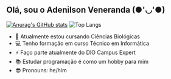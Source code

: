 ## Olá, sou o Adenilson Veneranda (●'◡'●)

[![Anurag's GitHub stats](https://github-readme-stats.vercel.app/api?username=adenilsoon&show_icons=true&theme=transparent)](https://github.com/anuraghazra/github-readme-stats) ![Top Langs](https://github-readme-stats.vercel.app/api/top-langs/?username=adenilsoon&langs_count=8&theme=transparent)

- 🌱 Atualmente estou cursando Ciências Biológicas
- 💻 Tenho formação em curso Técnico em Informática
- ⚡ Faço parte atualmente do DIO Campus Expert
- 📚 Estudar programação é como um hobby para mim
- 😎 Pronouns: he/him

